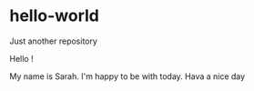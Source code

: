 # hello-world
Just another repository

Hello ! 

My name is Sarah.
I'm happy to be with today.
Hava a nice day

